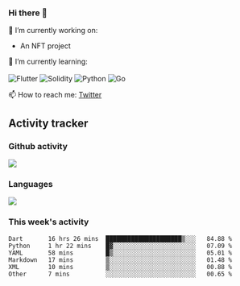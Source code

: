 ### Hi there 👋

🔭 I’m currently working on:
- An NFT project

🌱 I’m currently learning:<br><br>
![Flutter](https://img.shields.io/badge/-flutter-53B7F7.svg?style=for-the-badge&logo=flutter&logoColor=white)
![Solidity](https://img.shields.io/badge/solidity-7a86cb.svg?style=for-the-badge&logo=solidity&logoColor=1c1c1c)
![Python](https://img.shields.io/badge/-python-306998.svg?style=for-the-badge&logo=python&logoColor=yellow)
![Go](https://img.shields.io/badge/go-%2300ADD8.svg?style=for-the-badge&logo=go&logoColor=white)

📫 How to reach me: [Twitter](https://twitter.com/s_1see)

## Activity tracker
### Github activity
<img src="https://github-readme-stats.vercel.app/api?username=s1see&custom_title=s1see's Github Stats&count_private=true&show_icons=true&theme=vue">

### Languages
<img src="https://github-readme-stats.vercel.app/api/top-langs/?username=s1see&layout=compact&theme=vue">

### This week's activity
<!--START_SECTION:waka-->

```text
Dart       16 hrs 26 mins  █████████████████████▒░░░   84.88 %
Python     1 hr 22 mins    █▓░░░░░░░░░░░░░░░░░░░░░░░   07.09 %
YAML       58 mins         █▒░░░░░░░░░░░░░░░░░░░░░░░   05.01 %
Markdown   17 mins         ▒░░░░░░░░░░░░░░░░░░░░░░░░   01.48 %
XML        10 mins         ▒░░░░░░░░░░░░░░░░░░░░░░░░   00.88 %
Other      7 mins          ░░░░░░░░░░░░░░░░░░░░░░░░░   00.65 %
```

<!--END_SECTION:waka-->

